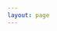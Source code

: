 ```yaml
---
layout: page
---
```

<!-- 
## [Go 语言学习笔记](https://zhaohuabing.com/learning-golang)

## [Envoy 学习笔记](https://zhaohuabing.com/learning-envoy)  -->


